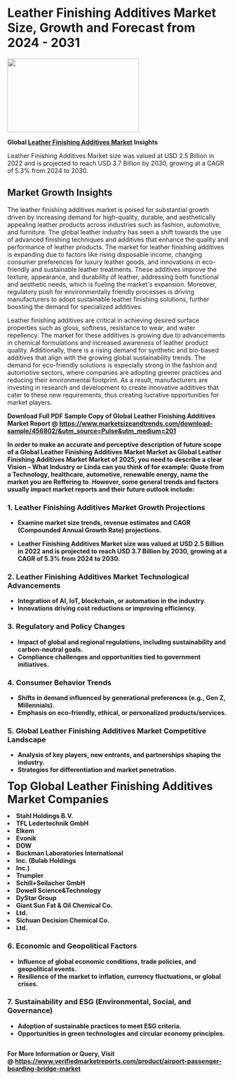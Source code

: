 <H1>Leather Finishing Additives Market Size, Growth and Forecast from 2024 - 2031</H1><img class="aligncenter size-medium wp-image-584254" src="https://thirdeyenews.in/wp-content/uploads/2024/09/Global-Market-Research-300x168.jpeg" alt="" width="300" height="168" /><p><strong>Global&nbsp;<a href="https://www.marketsizeandtrends.com/download-sample/456802/&amp;utm_source=Pulse&amp;utm_medium=201">Leather Finishing Additives Market</a> Insights</strong></p><p>Leather Finishing Additives Market size was valued at USD 2.5 Billion in 2022 and is projected to reach USD 3.7 Billion by 2030, growing at a CAGR of 5.3% from 2024 to 2030.</p><p><h2>Market Growth Insights</h2> <p>The leather finishing additives market is poised for substantial growth driven by increasing demand for high-quality, durable, and aesthetically appealing leather products across industries such as fashion, automotive, and furniture. The global leather industry has seen a shift towards the use of advanced finishing techniques and additives that enhance the quality and performance of leather products. The market for leather finishing additives is expanding due to factors like rising disposable income, changing consumer preferences for luxury leather goods, and innovations in eco-friendly and sustainable leather treatments. These additives improve the texture, appearance, and durability of leather, addressing both functional and aesthetic needs, which is fueling the market's expansion. Moreover, regulatory push for environmentally friendly processes is driving manufacturers to adopt sustainable leather finishing solutions, further boosting the demand for specialized additives.</p> <p><strong></strong></p> <p>Leather finishing additives are critical in achieving desired surface properties such as gloss, softness, resistance to wear, and water repellency. The market for these additives is growing due to advancements in chemical formulations and increased awareness of leather product quality. Additionally, there is a rising demand for synthetic and bio-based additives that align with the growing global sustainability trends. The demand for eco-friendly solutions is especially strong in the fashion and automotive sectors, where companies are adopting greener practices and reducing their environmental footprint. As a result, manufacturers are investing in research and development to create innovative additives that cater to these new requirements, thus creating lucrative opportunities for market players.</p> <p><strong></p><p><span class=""><strong>Download Full PDF Sample Copy of Global Leather Finishing Additives Market Report</strong> @ <a href="https://www.marketsizeandtrends.com/download-sample/456802/&amp;utm_source=Pulse&amp;utm_medium=201" target="_blank">https://www.marketsizeandtrends.com/download-sample/456802/&amp;utm_source=Pulse&amp;utm_medium=201</a></span></p><p>In order to make an accurate and perceptive description of future scope of a Global&nbsp;Leather Finishing Additives Market Market as Global&nbsp;Leather Finishing Additives Market Market of 2025, you need to describe a clear Vision &ndash; What Industry or Linda can you think of for example: Quote from a Technology, healthcare, automotive, renewable energy, name the market you are Reffering to. However, some general trends and factors usually impact market reports and their future outlook include:</p><h3>1.&nbsp;<strong>Leather Finishing Additives Market Growth Projections</strong></h3><ul><li>Examine market size trends, revenue estimates and CAGR (Compounded Annual Growth Rate) projections.</li><li><p>Leather Finishing Additives Market size was valued at USD 2.5 Billion in 2022 and is projected to reach USD 3.7 Billion by 2030, growing at a CAGR of 5.3% from 2024 to 2030.</p></li></ul><h3>2.&nbsp;<strong>Leather Finishing Additives Market Technological Advancements</strong></h3><ul><li>Integration of AI, IoT, blockchain, or automation in the industry.</li><li>Innovations driving cost reductions or improving efficiency.</li></ul><h3>3.&nbsp;<strong>Regulatory and Policy Changes</strong></h3><ul><li>Impact of global and regional regulations, including sustainability and carbon-neutral goals.</li><li>Compliance challenges and opportunities tied to government initiatives.</li></ul><h3>4.&nbsp;<strong>Consumer Behavior Trends</strong></h3><ul><li>Shifts in demand influenced by generational preferences (e.g., Gen Z, Millennials).</li><li>Emphasis on eco-friendly, ethical, or personalized products/services.</li></ul><h3>5.&nbsp;<strong>Global Leather Finishing Additives Market Competitive Landscape</strong></h3><ul><li>Analysis of key players, new entrants, and partnerships shaping the industry.</li><li>Strategies for differentiation and market penetration.</li></ul><p data-pm-slice="1 1 []"><span style="color: inherit; font-family: inherit; font-size: 25px;">Top Global Leather Finishing Additives Market Companies</span></p><div class="" data-test-id=""><p><li>Stahl Holdings B.V.</li><li> TFL Ledertechnik GmbH</li><li> Elkem</li><li> Evonik</li><li> DOW</li><li> Buckman Laboratories International</li><li> Inc. (Bulab Holdings</li><li> Inc.)</li><li> Trumpler</li><li> Schill+Seilacher GmbH</li><li> Dowell Science&Technology</li><li> DyStar Group</li><li> Giant Sun Fat & Oil Chemical Co.</li><li> Ltd.</li><li> Sichuan Decision Chemical Co.</li><li>Ltd.</li></p></div><h3>6.&nbsp;<strong>Economic and Geopolitical Factors</strong></h3><ul><li>Influence of global economic conditions, trade policies, and geopolitical events.</li><li>Resilience of the market to inflation, currency fluctuations, or global crises.</li></ul><h3>7.&nbsp;<strong>Sustainability and ESG (Environmental, Social, and Governance)</strong></h3><ul><li>Adoption of sustainable practices to meet ESG criteria.</li><li>Opportunities in green technologies and circular economy principles.</li></ul><h2><strong style="font-size: 14px;">For More Information or Query, Visit @&nbsp;</strong><a style="background-color: #ffffff; font-size: 14px;" href="https://www.marketsizeandtrends.com/report/leather-finishing-additives-market/" target="_blank">https://www.verifiedmarketreports.com/product/airport-passenger-boarding-bridge-market</a></h2>